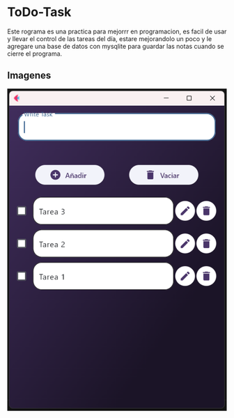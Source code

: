 # ToDo-Task

Este rograma es una practica para mejorrr en programacion, es facil de usar y llevar el control de las tareas del día, estare mejorandolo un poco y le agregare una base de datos con mysqlite para guardar las notas cuando se cierre el programa.

## Imagenes

![imagen del programa](assets/img_preview.png)
